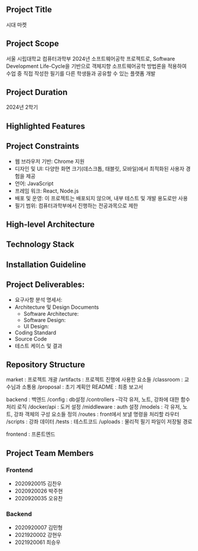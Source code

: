 ## Project Title

시대 마켓

## Project Scope

서울 시립대학교 컴퓨터과학부 2024년 소프트웨어공학 프로젝트로, Software Development Life-Cycle을 기반으로 객체지향 소프트웨어공학 방법론을 적용하여 수업 중 직접 작성한 필기를 다른 학생들과 공유할 수 있는 플랫폼 개발

## Project Duration

2024년 2학기

## Highlighted Features

## Project Constraints

- 웹 브라우저 기반: Chrome 지원
- 디자인 및 UI:  다양한 화면 크기(데스크톱, 태블릿, 모바일)에서 최적화된 사용자 경험을 제공
- 언어: JavaScript
- 프레임 워크: React, Node.js
- 배포 및 운영: 이 프로젝트는 배포되지 않으며, 내부 테스트 및 개발 용도로만 사용
- 필기 범위: 컴퓨터과학부에서 진행하는 전공과목으로 제한

## High-level Architecture

## Technology Stack

## Installation Guideline

## Project Deliverables:

- 요구사항 분석 명세서: 
- Architecture 및 Design Documents
    - Software Architecture: 
    - Software Design: 
    - UI Design: 
- Coding Standard
- Source Code
- 테스트 케이스 및 결과

## Repository Structure
market : 프로젝트 개괄
    /artifacts : 프로젝트 진행에 사용한 요소들 
    /classroom : 교수님과 소통용
    /proposal : 초기 계획안
    README : 최종 보고서

backend : 백엔드
    /config : db설정
    /controllers
        -각각 유저, 노트, 강좌에 대한 함수 처리 로직
    /docker/api : 도커 설정
    /middleware : auth 설정
    /models : 각 유저, 노트, 강좌 객체의 구성 요소들 정의
    /routes : front에서 보낼 명령을 처리할 라우터
    /scripts : 강좌 데이터
    /tests : 테스트코드
    /uploads : 물리적 필기 파일이 저장될 경로

frontend : 프론트엔드



## Project Team Members

### Frontend

- 2020920015 김찬우
- 2020920026 박주현
- 2020920035 오유찬

### Backend

- 2020920007 김민형
- 2021920002 강현우
- 2021920061 최승우
